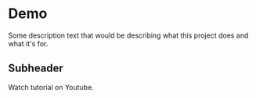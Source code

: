 # Demo

Some description text that would be describing what this project does and what it's for.

## Subheader

Watch tutorial on Youtube.